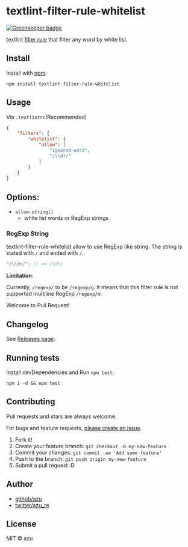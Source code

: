 # textlint-filter-rule-whitelist

[![Greenkeeper badge](https://badges.greenkeeper.io/textlint/textlint-filter-rule-whitelist.svg)](https://greenkeeper.io/)

textlint [filter rule](https://github.com/textlint/textlint/blob/master/docs/filter-rule.md "Filter rule") that filter any word by white list.

## Install

Install with [npm](https://www.npmjs.com/):

    npm install textlint-filter-rule-whitelist

## Usage

Via `.textlintrc`(Recommended)

```json
{
    "filters": {
        "whitelist": {
            "allow": [
                "ignored-word",
                "/\\d+/"
            ]
        }
    }
}
```

## Options:

- `allow`: `string[]`
    - white list words or RegExp strings
    
### RegExp String

textlint-filter-rule-whitelist allow to use RegExp like string.
The string is stated with `/` and ended with `/`.

```js
"/\\d+/"; // => /\d+/
```

**Limitation**:

Currently, `/regexp/` to be `/regexp/g`.
It means that this filter rule is not supported multiline RegExp `/regexp/m`.

Welcome to Pull Request!

## Changelog

See [Releases page](https://github.com/textlint/textlint-filter-rule-whitelist/releases).

## Running tests

Install devDependencies and Run `npm test`:

    npm i -d && npm test

## Contributing

Pull requests and stars are always welcome.

For bugs and feature requests, [please create an issue](https://github.com/textlint/textlint-filter-rule-whitelist/issues).

1. Fork it!
2. Create your feature branch: `git checkout -b my-new-feature`
3. Commit your changes: `git commit -am 'Add some feature'`
4. Push to the branch: `git push origin my-new-feature`
5. Submit a pull request :D

## Author

- [github/azu](https://github.com/azu)
- [twitter/azu_re](https://twitter.com/azu_re)

## License

MIT © azu
